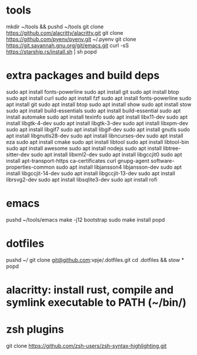 # tools
mkdir ~/tools && pushd ~/tools
git clone https://github.com/alacritty/alacritty.git
git clone https://github.com/pyenv/pyenv.git ~/.pyenv
git clone https://git.savannah.gnu.org/git/emacs.git
curl -sS https://starship.rs/install.sh | sh
popd

# extra packages and build deps
sudo apt install fonts-powerline
sudo apt install git
sudo apt install btop
sudo apt install curl
sudo apt install fzf
sudo apt install fonts-powerline
sudo apt install git
sudo apt install btop
sudo apt install show
sudo apt install stow
sudo apt install build-essentials
sudo apt install build-essential
sudo apt install automake
sudo apt install texinfo
sudo apt install libx11-dev
sudo apt install libgtk-4-dev
sudo apt install libgtk-3-dev
sudo apt install libxpm-dev
sudo apt install libgif7
sudo apt install libgif-dev
sudo apt install gnutls
sudo apt install libgnutls28-dev
sudo apt install libncurses-dev
sudo apt install eza
sudo apt install cmake
sudo apt install libtool
sudo apt install libtool-bin
sudo apt install awesome
sudo apt install nodejs
sudo apt install libtree-sitter-dev
sudo apt install libxml2-dev
sudo apt install libgccjit0
sudo apt install apt-transport-https ca-certificates curl gnupg-agent software-properties-common
sudo apt install libjansson4 libjansson-dev
sudo apt install libgccjit-14-dev
sudo apt install libgccjit-13-dev
sudo apt install librsvg2-dev
sudo apt install libsqlite3-dev
sudo apt install rofi

# emacs
pushd ~/tools/emacs
make -j12 bootstrap
sudo make install
popd

# dotfiles
pushd ~/
git clone git@github.com:vpje/.dotfiles.git
cd .dotfiles && stow *
popd

# alacritty: install rust, compile and symlink executable to PATH (~/bin/)

# zsh plugins
git clone https://github.com/zsh-users/zsh-syntax-highlighting.git
